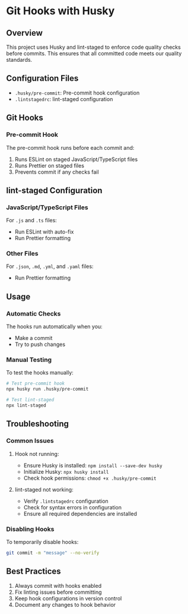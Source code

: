 # Git Hooks with Husky

## Overview

This project uses Husky and lint-staged to enforce code quality checks before commits. This ensures that all committed code meets our quality standards.

## Configuration Files

- `.husky/pre-commit`: Pre-commit hook configuration
- `.lintstagedrc`: lint-staged configuration

## Git Hooks

### Pre-commit Hook

The pre-commit hook runs before each commit and:

1. Runs ESLint on staged JavaScript/TypeScript files
2. Runs Prettier on staged files
3. Prevents commit if any checks fail

## lint-staged Configuration

### JavaScript/TypeScript Files

For `.js` and `.ts` files:

- Run ESLint with auto-fix
- Run Prettier formatting

### Other Files

For `.json`, `.md`, `.yml`, and `.yaml` files:

- Run Prettier formatting

## Usage

### Automatic Checks

The hooks run automatically when you:

- Make a commit
- Try to push changes

### Manual Testing

To test the hooks manually:

```bash
# Test pre-commit hook
npx husky run .husky/pre-commit

# Test lint-staged
npx lint-staged
```

## Troubleshooting

### Common Issues

1. Hook not running:

   - Ensure Husky is installed: `npm install --save-dev husky`
   - Initialize Husky: `npx husky install`
   - Check hook permissions: `chmod +x .husky/pre-commit`

2. lint-staged not working:
   - Verify `.lintstagedrc` configuration
   - Check for syntax errors in configuration
   - Ensure all required dependencies are installed

### Disabling Hooks

To temporarily disable hooks:

```bash
git commit -m "message" --no-verify
```

## Best Practices

1. Always commit with hooks enabled
2. Fix linting issues before committing
3. Keep hook configurations in version control
4. Document any changes to hook behavior
